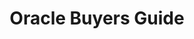 ---
title: Oracle Buyers Guide
year:
description: This site page provides common acquisition strategies for contracting with Oracle. For .gov/.mil access only.
external_url: www.community.max.gov/display/Egov/1.+Oracle
content_tags:
type: link
filters: acquisition-best-practices oem-vendor-initiatives for-contracting-officers
---